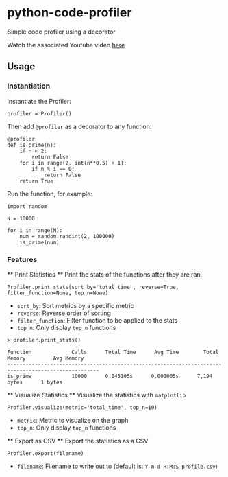 # python-code-profiler
Simple code profiler using a decorator

Watch the associated Youtube video [here](https://www.youtube.com/watch?v=iDVBwa2C7Us)

## Usage
### Instantiation
Instantiate the Profiler:
```
profiler = Profiler()
```

Then add `@profiler` as a decorator to any function:
```
@profiler
def is_prime(n):
    if n < 2:
        return False
    for i in range(2, int(n**0.5) + 1):
        if n % i == 0:
            return False
    return True
```

Run the function, for example:
```
import random

N = 10000

for i in range(N):
    num = random.randint(2, 100000)
    is_prime(num)
```
### Features

** Print Statistics **
Print the stats of the functions after they are ran.

`Profiler.print_stats(sort_by='total_time', reverse=True, filter_function=None, top_n=None)`
 - `sort_by`: Sort metrics by a specific metric
 - `reverse`: Reverse order of sorting
 - `filter_function`: Filter function to be applied to the stats
 - `top_n`: Only display `top_n` functions

```
> profiler.print_stats()

Function             Calls      Total Time      Avg Time        Total Memory         Avg Memory          
----------------------------------------------------------------------------------------------------
is_prime             10000      0.045105s      0.000005s      7,194 bytes      1 bytes
```

** Visualize Statistics **
Visualize the statistics with `matplotlib`

`Profiler.visualize(metric='total_time', top_n=10)`
- `metric`: Metric to visualize on the graph
- `top_n`: Only display `top_n` functions

** Export as CSV **
Export the statistics as a CSV

`Profiler.export(filename)`
- `filename`: Filename to write out to (default is: `Y-m-d H:M:S-profile.csv`)
  



